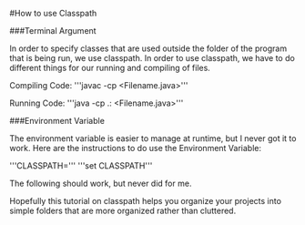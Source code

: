 #How to use Classpath

###Terminal Argument

In order to specify classes that are used outside the folder 
of the program that is being run, we use classpath.
In order to use classpath, we have to do different things for
our running and compiling of files.

Compiling Code:
'''javac -cp <path> <Filename.java>'''

Running Code:
'''java -cp .:<path> <Filename.java>'''


###Environment Variable

The environment variable is easier to manage at runtime, but
I never got it to work. Here are the instructions to do use
the Environment Variable:

'''CLASSPATH=<path>'''
'''set CLASSPATH'''

The following should work, but never did for me.


Hopefully this tutorial on classpath helps you organize your projects
into simple folders that are more organized rather than cluttered.
